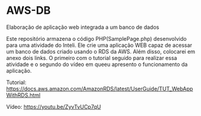 # AWS-DB
Elaboração de aplicação web integrada a um banco de dados


Este repositório armazena o código PHP(SamplePage.php) desenvolvido para uma atividade do Inteli. Ele crie uma aplicação WEB capaz de acessar um banco de dados criado usando o RDS da AWS. Além disso, colocarei em anexo dois links. O primeiro com o tutorial seguido para realizar essa atividade e o segundo do vídeo em queeu apresento o funcionamento da aplicação.

Tutorial: https://docs.aws.amazon.com/AmazonRDS/latest/UserGuide/TUT_WebAppWithRDS.html

Vídeo: https://youtu.be/ZyvTvUCp7qU
